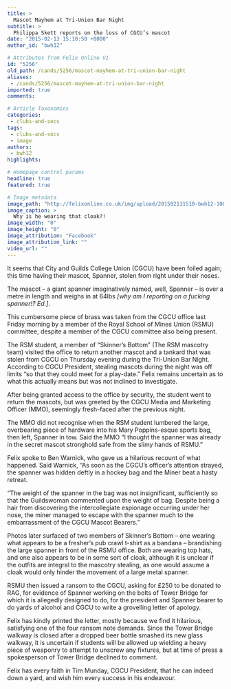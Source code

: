 ```yaml
---
title: >
  Mascot Mayhem at Tri-Union Bar Night
subtitle: >
  Philippa Skett reports on the loss of CGCU’s mascot
date: "2015-02-13 15:10:50 +0000"
author_id: "bwh12"

# Attributes from Felix Online V1
id: "5256"
old_path: /cands/5256/mascot-mayhem-at-tri-union-bar-night
aliases:
 - /cands/5256/mascot-mayhem-at-tri-union-bar-night
imported: true
comments:

# Article Taxonomies
categories:
 - clubs-and-socs
tags:
 - clubs-and-socs
 - image
authors:
 - bwh12
highlights:

# Homepage control params
headline: true
featured: true

# Image metadata
image_path: "http://felixonline.co.uk/img/upload/201502131510-bwh12-10830587_1582178332005457_388081142789157972_o.jpg"
image_caption: >
  Why is he wearing that cloak?!
image_width: "0"
image_height: "0"
image_attribution: "Facebook"
image_attribution_link: ""
video_url: ""
---
```


It seems that City and Guilds College Union (CGCU) have been foiled again; this time having their mascot, Spanner, stolen from right under their noses.

The mascot – a giant spanner imaginatively named, well, Spanner – is over a metre in length and weighs in at 64lbs _[why am I reporting on a fucking spanner!? Ed.]_.

This cumbersome piece of brass was taken from the CGCU office last Friday morning by a member of the Royal School of Mines Union (RSMU) committee, despite a member of the CGCU committee also being present.

The RSM student, a member of “Skinner’s Bottom” (The RSM mascotry team) visited the office to return another mascot and a tankard that was stolen from CGCU on Thursday evening during the Tri-Union Bar Night. According to CGCU President, stealing mascots during the night was off limits “so that they could meet for a play-date.” Felix remains uncertain as to what this actually means but was not inclined to investigate.

After being granted access to the office by security, the student went to return the mascots, but was greeted by the CGCU Media and Marketing Officer (MMO), seemingly fresh-faced after the previous night.

The MMO did not recognise when the RSM student lumbered the large, overbearing piece of hardware into his Mary Poppins-esque sports bag, then left, Spanner in tow. Said the MMO “I thought the spanner was already in the secret mascot stronghold safe from the slimy hands of RSMU.”

Felix spoke to Ben Warnick, who gave us a hilarious recount of what happened. Said Warnick, “As soon as the CGCU’s officer’s attention strayed, the spanner was hidden deftly in a hockey bag and the Miner beat a hasty retreat.

“The weight of the spanner in the bag was not insignificant, sufficiently so that the Guildswoman commented upon the weight of bag. Despite being a hair from discovering the intercollegiate espionage occurring under her nose, the miner managed to escape with the spanner much to the embarrassment of the CGCU Mascot Bearers.”

Photos later surfaced of two members of Skinner’s Bottom – one wearing what appears to be a fresher’s pub crawl t-shirt as a bandana – brandishing the large spanner in front of the RSMU office. Both are wearing top hats, and one also appears to be in some sort of cloak, although it is unclear if the outfits are integral to the mascotry stealing, as one would assume a cloak would only hinder the movement of a large metal spanner.

RSMU then issued a ransom to the CGCU, asking for £250 to be donated to RAG, for evidence of Spanner working on the bolts of Tower Bridge for which it is allegedly designed to do, for the president and Spanner bearer to do yards of alcohol and CGCU to write a grovelling letter of apology.

Felix has kindly printed the letter, mostly because we find it hilarious, satisfying one of the four ransom note demands. Since the Tower Bridge walkway is closed after a dropped beer bottle smashed its new glass walkway, it is uncertain if students will be allowed up wielding a heavy piece of weaponry to attempt to unscrew any fixtures, but at time of press a spokesperson of Tower Bridge declined to comment.

Felix has every faith in Tim Munday, CGCU President, that he can indeed down a yard, and wish him every success in his endeavour.

